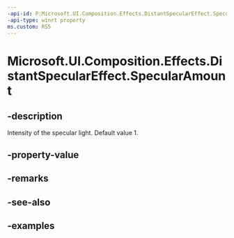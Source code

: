 ```yaml
---
-api-id: P:Microsoft.UI.Composition.Effects.DistantSpecularEffect.SpecularAmount
-api-type: winrt property
ms.custom: RS5
---
```


<!-- Property syntax.
public float SpecularAmount { get;  set; }
-->

# Microsoft.UI.Composition.Effects.DistantSpecularEffect.SpecularAmount

## -description
Intensity of the specular light. Default value 1.

## -property-value

## -remarks

## -see-also

## -examples

